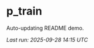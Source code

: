 # p_train

Auto-updating README demo.

<!--START_SECTION:status-->
_Last run: 2025-09-28 14:15 UTC_
<!--END_SECTION:status-->





























































































































































































































































































































































































































































































































































































































































































































































































































































































































